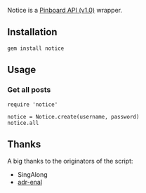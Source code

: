 Notice is a [Pinboard API (v1.0)](http://pinboard.in/api/) wrapper. 

## Installation

    gem install notice

## Usage

### Get all posts

    require 'notice'

    notice = Notice.create(username, password)
    notice.all

## Thanks
A big thanks to the originators of the script:

 - SingAlong
 - [adr-enal](https://github.com/adr-enal-in/pinboard-ruby)
